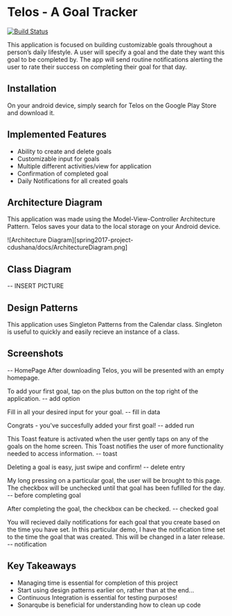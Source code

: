 # Telos - A Goal Tracker
[![Build Status](https://travis-ci.org/cpe305Spring17/spring2017-project-cdushana.svg?branch=master)](https://travis-ci.org/cpe305Spring17/spring2017-project-cdushana)

This application is focused on building customizable goals throughout a person’s daily lifestyle. A user will specify a goal and the date they want this goal to be completed by. The app will send routine notifications alerting the user to rate their success on completing their goal for that day.

## Installation

On your android device, simply search for Telos on the Google Play Store and download it.
  		  
## Implemented Features
- Ability to create and delete goals
- Customizable input for goals
- Multiple different activities/view for application
- Confirmation of completed goal
- Daily Notifications for all created goals

## Architecture Diagram
This application was made using the Model-View-Controller Architecture Pattern. Telos saves your data to the local storage on your Android device.

![Architecture Diagram][spring2017-project-cdushana/docs/ArchitectureDiagram.png]

## Class Diagram
-- INSERT PICTURE

## Design Patterns
This application uses Singleton Patterns from the Calendar class. Singleton is useful to quickly and easily recieve an instance of a class.

## Screenshots

-- HomePage
After downloading Telos, you will be presented with an empty homepage.

To add your first goal, tap on the plus button on the top right of the application.
-- add option

Fill in all your desired input for your goal.
-- fill in data

Congrats - you've succesfully added your first goal!
-- added run

This Toast feature is activated when the user gently taps on any of the goals on the home screen. This Toast notifies the user of more functionality needed to access information.
-- toast

Deleting a goal is easy, just swipe and confirm!
-- delete entry

My long pressing on a particular goal, the user will be brought to this page. The checkbox will be unchecked until that goal has been fufilled for the day.
-- before completing goal

After completing the goal, the checkbox can be checked. 
-- checked goal

You will recieved daily notifications for each goal that you create based on the time you have set. In this particular demo, I have the notification time set to the time the goal that was created. This will be changed in a later release.
-- notification

## Key Takeaways
- Managing time is essential for completion of this project
- Start using design patterns earlier on, rather than at the end...
- Continuous Integration is essential for testing purposes!
- Sonarqube is beneficial for understanding how to clean up code
